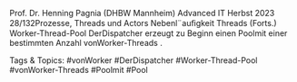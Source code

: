 Prof. Dr. Henning Pagnia (DHBW Mannheim) Advanced IT Herbst 2023 28/132Prozesse, Threads und Actors Nebenl¨auﬁgkeit
Threads (Forts.)
Worker-Thread-Pool
DerDispatcher erzeugt zu Beginn einen Poolmit einer bestimmten Anzahl
vonWorker-Threads .

   Tags & Topics:
   #vonWorker
   #DerDispatcher
   #Worker-Thread-Pool
   #vonWorker-Threads
   #Poolmit
   #Pool